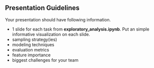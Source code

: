 ## Presentation Guidelines

Your presentation should have following information.

- 1 slide for each task from **exploratory_analysis.ipynb**. Put an simple informative visualization on each slide.
- sampling strategy(ies)
- modeling techniques
- evaluation metrics
- feature importance
- biggest challenges for your team